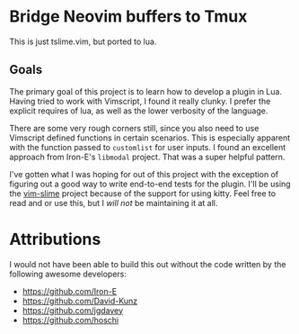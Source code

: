 # Bridge Neovim buffers to Tmux
This is just tslime.vim, but ported to lua.

## Goals
The primary goal of this project is to learn how to develop a plugin in Lua.
Having tried to work with Vimscript, I found it really clunky. I prefer the
explicit requires of lua, as well as the lower verbosity of the language.

There are some very rough corners still, since you also need to use Vimscript
defined functions in certain scenarios. This is especially apparent with the
function passed to `customlist` for user inputs. I found an excellent approach
from Iron-E's `libmodal` project. That was a super helpful pattern.

I've gotten what I was hoping for out of this project with the exception of
figuring out a good way to write end-to-end tests for the plugin. I'll be using
the [vim-slime](https://github.com/jpalardy/vim-slime#kitty) project because of
the support for using kitty. Feel free to read and or use this, but I _will
not_ be maintaining it at all.

# Attributions
I would not have been able to build this out without the code written by the
following awesome developers:

- https://github.com/Iron-E
- https://github.com/David-Kunz
- https://github.com/jgdavey
- https://github.com/hoschi
